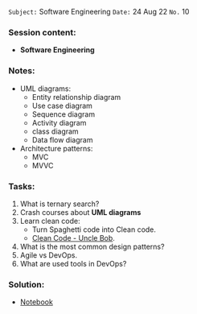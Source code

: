 `Subject:` Software Engineering
`Date:` 24 Aug 22 `No.` 10

### Session content:

- **Software Engineering**

### Notes:

- UML diagrams:
  - Entity relationship diagram
  - Use case diagram
  - Sequence diagram
  - Activity diagram
  - class diagram
  - Data flow diagram
- Architecture patterns:
  - MVC
  - MVVC

### Tasks:

1. What is ternary search?
2. Crash courses about **UML diagrams**
3. Learn clean code:
    -  Turn Spaghetti code into Clean code.
    -  [Clean Code - Uncle Bob](https://www.youtube.com/watch?v=7EmboKQH8lM&list=PLmmYSbUCWJ4x1GO839azG_BBw8rkh-zOj).
4. What is the most common design patterns?
5. Agile vs DevOps.
6. What are used tools in DevOps?

### Solution:

- [Notebook](https://github.com/AhmedUZaki/INSTANT-AI/blob/main/Track%201_%20Python%20for%20Data%20science/Session%2010/Session%2010%20Tasks%20Solution.ipynb)



